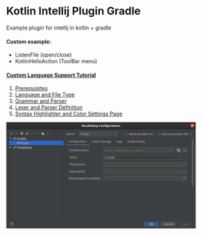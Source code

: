 Kotlin Intellij Plugin Gradle
===================

Example plugin for intellij in kotlin + gradle

#### Custom example:
- ListenFile (open/close)
- KotlinHelloAction (ToolBar menu)

#### [Custom Language Support Tutorial](https://www.jetbrains.org/intellij/sdk/docs/tutorials/custom_language_support_tutorial.html)

1. [Prerequisites](https://www.jetbrains.org/intellij/sdk/docs/tutorials/custom_language_support/prerequisites.html)
2. [Language and File Type](https://www.jetbrains.org/intellij/sdk/docs/tutorials/custom_language_support/language_and_filetype.html)
3. [Grammar and Parser](https://www.jetbrains.org/intellij/sdk/docs/tutorials/custom_language_support/grammar_and_parser.html)
4. [Lexer and Parser Definition](https://www.jetbrains.org/intellij/sdk/docs/tutorials/custom_language_support/lexer_and_parser_definition.html)
5. [Syntax Highlighter and Color Settings Page](https://www.jetbrains.org/intellij/sdk/docs/tutorials/custom_language_support/syntax_highlighter_and_color_settings_page.html)

![picture](data/screenshot-28.png)
